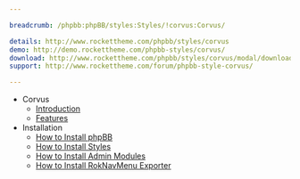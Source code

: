 ```yaml
---

breadcrumb: /phpbb:phpBB/styles:Styles/!corvus:Corvus/

details: http://www.rockettheme.com/phpbb/styles/corvus
demo: http://demo.rockettheme.com/phpbb-styles/corvus/
download: http://www.rockettheme.com/phpbb/styles/corvus/modal/downloads
support: http://www.rockettheme.com/forum/phpbb-style-corvus/

---
```


* Corvus
	* [Introduction](INDEX.md#introduction)
	* [Features](INDEX.md#features)
* Installation
	* [How to Install phpBB](../../start/install.md)
	* [How to Install Styles](../../start/styles.md)
	* [How to Install Admin Modules](../../start/styles.md#installing-administrative-modules)
	* [How to Install RokNavMenu Exporter](../../modules/roknavmenu.md)